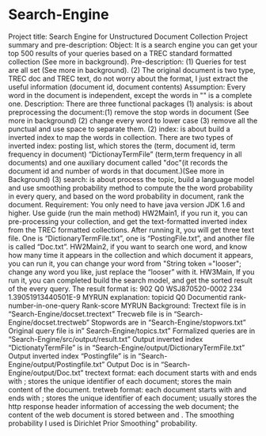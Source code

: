 # Search-Engine
Project title: Search Engine for Unstructured Document Collection
Project summary and pre-description:
    Object: It is a search engine you can get your top 500 results of your queries based on a TREC standard formatted collection (See more in background).
    Pre-description: (1) Queries for test are all set (See more in background).
                     (2) The original document is two type, TREC doc and TREC text, do not worry about the format, I just extract the useful information (document id, document contents)
    Assumption: Every word in the document is independent, except the words in "" is a complete one.
Description: There are three functional packages
(1) analysis: is about preprocessing the document:(1) remove the stop words in document (See more in background) (2) change every word to lower case (3) remove all the punctual and use space to separate them.
(2) index: is about build a inverted index to map the words in collection. There are two types of inverted index: posting list, which stores the (term, document id, term frequency in document)
“DictionayTermFile” (term,term frequency in all documents) and one auxiliary document called "doc"(it records the document id and number of words in that document.)(See more in Background)
(3) search: is about process the topic, build a language model and use smoothing probability method to compute the the word probability in every query, and based on the word probability in document, rank the document.
Requirement:
    You only need to have java version JDK 1.6 and higher.
Use guide (run the main method)
    HW2Main1, if you run it, you can pre-processing your collection, and get the text-formatted inverted index from the TREC formatted collections. After running it, you will get three text file. One is “DictionaryTermFile.txt”, one is “PostingFile.txt”, and another file is called “Doc.txt”.
    HW2Main2, if you want to search one word, and know how many time it appears in the collection and which document it appears, you can run it, you can change your word from "String token ="looser"; change any word you like, just replace the “looser” with it.
    HW3Main, If you run it, you can completed build the search model, and get the sorted result of the every query.
The result format is:
             902     Q0 WSJ870520-0002 234 1.39051913440501E-9                MYRUN
explanation: topicid Q0     Documentid   rank-number-in-one-query Rank-score MYRUN
Background:
  Trectext file is in “Search-Engine/docset.trectext”
  Trecweb file is in “Search-Engine/docset.trectweb”
  Stopwords are in “Search-Engine/stopwors.txt”
  Original query file is in” Search-Engine/topics.txt”
  Formalized queries are in “Search-Engine/src/output/result.txt”
  Output inverted index “DictionatyTermFile”  is in “Search-Engine/output/DictionaryTermFile.txt”
  Output inverted index “Postingfile” is in “Search-Engine/output/Postingfile.txt”
  Output Doc is in “Search-Engine/output/Doc.txt”
  trectext format: each document starts with <DOC> and ends with </DOC>; <DOCNO> stores the unique identifier of each document; <TEXT> stores the main content of the document.
  tretweb format: each document starts with <DOC> and ends with </DOC>; <DOCNO> stores the unique identifier of each document; <DOCHDR> usually stores the http response header information of accessing the web document; the content of the web document is stored between </DOCHDR> and </DOC>.
  The smoothing probability I used is Dirichlet Prior Smoothing" probability.
  
